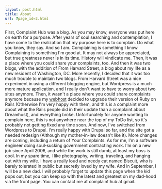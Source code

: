 ```yaml
---
layout: post.html
title: About
url: ?page_id=2.html
---
```

First, Complaint Hub was a blog. As you may know, everyone was put here on earth for a purpose. After years of soul searching and contemplation, I have come to the realization that my purpose here is to complain. Do what you know, they say. And so I am. Complaining is something I know. Complaining is something I'm good at. It may not always be appreciated, but true greatness never is in its time. History will vindicate me. Then, it was a place where you could share your complaints, too. And then it was two blogs, with the addition of From Harvard Street, a blog about my life as a new resident of Washington, DC. More recently, I decided that it was too much trouble to maintain two blogs. From Harvard Street was a nice experiment in using a different blogging engine, but Wordpress is a much more mature application, and I really don't want to have to worry about two sites anymore. Then, it wasn't a place where you could share complaints anymore because my [webhost](http://www.dreamhost.com/r.cgi?66120) decided to upgrade their version of Ruby on Rails (Otherwise I'm very happy with them, and this is a complaint more about what the Rails people did in their update than a complaint about Dreamhost), and everything broke. Unfortunately for anyone wanting to complain here, this is not anywhere near the top of my ToDo list, so it's probably not getting fixed any time soon. And now, I've switched from Wordpress to Drupal. I'm really happy with Drupal so far, and the site got a needed redesign (Although my mother-in-law doesn't like it). More changes are coming, including a return of Your Complaints. As for me, I'm a software engineer doing soul-sucking government contracting work. I'm on a new job since April 2008, and while the work is still dumb, at least my boss is cool. In my spare time, I like photography, writing, traveling, and hanging out with my wife. I have a really loud and needy cat named Biscuit, who is barely tolerated in public but secretly loved by my wife. And in September, I will be a new dad. I will probably forget to update this page when the kid pops out, but you can keep up with the latest and greatest on my dad-hood via the front page. You can contact me at complaint hub at gmail.
